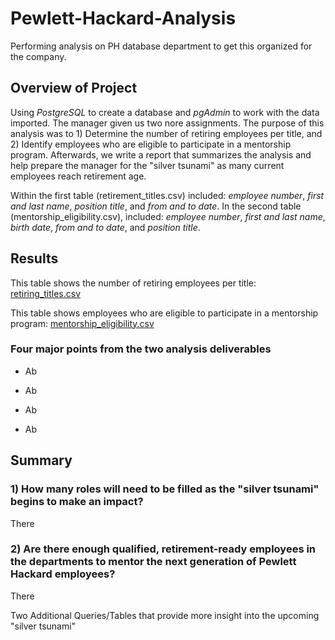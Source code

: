 # Pewlett-Hackard-Analysis
Performing analysis on PH database department to get this organized for the company. 

## Overview of Project
Using *PostgreSQL* to create a database and *pgAdmin* to work with the data imported. The manager given us two nore assignments. The purpose of this analysis was to 1) Determine the number of retiring employees per title, and 2) Identify employees who are eligible to participate in a mentorship program. Afterwards, we write a report that summarizes the analysis and help prepare the manager for the "silver tsunami" as many current employees reach retirement age. 

Within the first table (retirement_titles.csv) included: *employee number*, *first and last name*, *position title*, and *from and to date*. In the second table (mentorship_eligibility.csv), included: *employee number*, *first and last name*, *birth date*, *from and to date*, and *position title*. 


## Results

This table shows the number of retiring employees per title: [retiring_titles.csv](https://github.com/dewong1/Pewlett-Hackard-Analysis/blob/main/Data/retiring_titles.csv)

This table shows employees who are eligible to participate in a mentorship program: [mentorship_eligibility.csv](https://github.com/dewong1/Pewlett-Hackard-Analysis/blob/main/Data/mentorship_eligibility.csv)



### Four major points from the two analysis deliverables 

* Ab

* Ab

* Ab

* Ab


## Summary

### 1) How many roles will need to be filled as the "silver tsunami" begins to make an impact? 

There

### 2) Are there enough qualified, retirement-ready employees in the departments to mentor the next generation of Pewlett Hackard employees? 

There 

Two Additional Queries/Tables that provide more insight into the upcoming "silver tsunami" 
